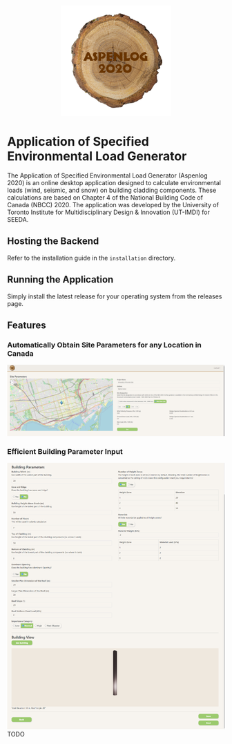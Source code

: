 <p align="center">
  <img src="assets/images/aspenlog2020logo.png" />
</p>

# Application of Specified Environmental Load Generator

The Application of Specified Environmental Load Generator (Aspenlog 2020) is an
online desktop application designed to calculate environmental loads (wind,
seismic, and snow) on building cladding components. These calculations are based
on Chapter 4 of the National Building Code of Canada (NBCC) 2020. The
application was developed by the University of Toronto Institute for
Multidisciplinary Design & Innovation (UT-IMDI) for SEEDA.

## Hosting the Backend
Refer to the installation guide in the `installation` directory.

## Running the Application
Simply install the latest release for your operating system from the releases page.

## Features
### Automatically Obtain Site Parameters for any Location in Canada
![aspenlog2020](assets/images/site_parameters.png)
### Efficient Building Parameter Input
![aspenlog2020](assets/images/building_parameters.png)
TODO

